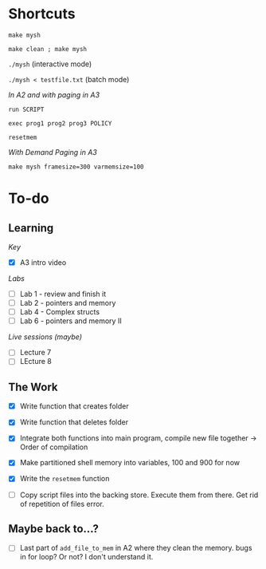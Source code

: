 # Shortcuts

`make mysh`

`make clean ; make mysh`

`./mysh` (interactive mode)

`./mysh < testfile.txt` (batch mode)

*In A2 and with paging in A3*

`run SCRIPT`

`exec prog1 prog2 prog3 POLICY`

`resetmem`

*With Demand Paging in A3*

`make mysh framesize=300 varmemsize=100`


# To-do

## Learning

*Key*
- [x] A3 intro video

*Labs*

- [ ] Lab 1 - review and finish it
- [ ] Lab 2 - pointers and memory
- [ ] Lab 4 - Complex structs
- [ ] Lab 6 - pointers and memory II

*Live sessions (maybe)*

- [ ] Lecture 7
- [ ] LEcture 8

## The Work

- [x] Write function that creates folder
- [x] Write function that deletes folder
- [x] Integrate both functions into main program, compile new file together -> Order of compilation
- [x] Make partitioned shell memory into variables, 100 and 900 for now
- [x] Write the `resetmem` function

- [ ] Copy script files into the backing store. Execute them from there. Get rid of repetition of files error.

## Maybe back to...? 
- [ ] Last part of `add_file_to_mem` in A2 where they clean the memory. bugs in for loop? Or not? I don't understand it.
